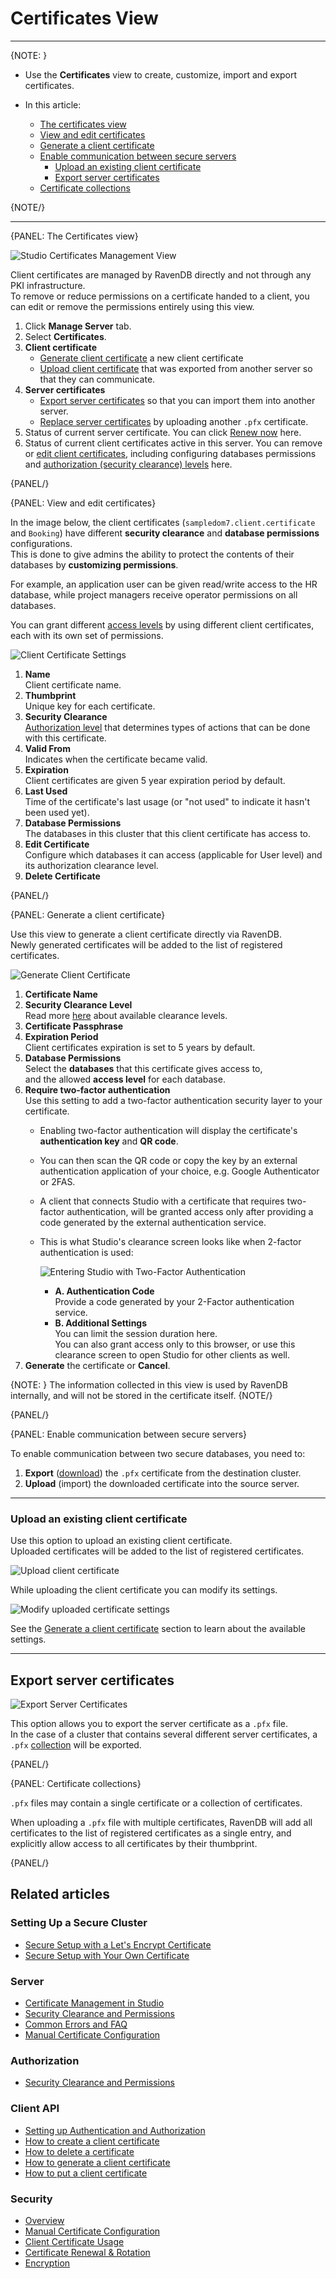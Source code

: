 ﻿# Certificates View
---

{NOTE: }

* Use the **Certificates** view to create, customize, import and export certificates.  

* In this article:
   * [The certificates view](../../../studio/server/certificates/server-management-certificates-view#the-certificates-view)
   * [View and edit certificates](../../../studio/server/certificates/server-management-certificates-view#view-and-edit-certificates)
   * [Generate a client certificate](../../../studio/server/certificates/server-management-certificates-view#generate-a-client-certificate)
   * [Enable communication between secure servers](../../../studio/server/certificates/server-management-certificates-view#enable-communication-between-secure-servers)
      * [Upload an existing client certificate](../../../studio/server/certificates/server-management-certificates-view#upload-an-existing-client-certificate)
      * [Export server certificates](../../../studio/server/certificates/server-management-certificates-view#export-server-certificates)
   * [Certificate collections](../../../studio/server/certificates/server-management-certificates-view#certificate-collections)

{NOTE/}

---

{PANEL: The Certificates view}

![Studio Certificates Management View](images/studio-certificates-overview.png "Studio Certificates Management View")

Client certificates are managed by RavenDB directly and not through any PKI infrastructure.  
To remove or reduce permissions on a certificate handed to a client, you can edit or remove 
the permissions entirely using this view.

1. Click **Manage Server** tab.
2. Select **Certificates**.
3. **Client certificate**  
   * [Generate client certificate](../../../server/security/authentication/certificate-management#generate-client-certificate) a new client certificate  
   * [Upload client certificate](../../../server/security/authentication/certificate-management#upload-an-existing-certificate) that was exported from another server so that they can communicate.  
4. **Server certificates**  
   * [Export server certificates](../../../server/security/authentication/certificate-management#export-server-certificates) so that you can import them into another server.  
   * [Replace server certificates](../../../server/security/authentication/certificate-renewal-and-rotation) by uploading another `.pfx` certificate.  
5. Status of current server certificate. You can click [Renew now](../../../server/security/authentication/certificate-renewal-and-rotation) here.  
6. Status of current client certificates active in this server. You can remove or [edit client certificates](../../../server/security/authentication/certificate-management#edit-certificate), 
   including configuring databases permissions and [authorization (security clearance) levels](../../../server/security/authorization/security-clearance-and-permissions#authorization-security-clearance-and-permissions) here. 

{PANEL/}

{PANEL: View and edit certificates}

In the image below, the client certificates (`sampledom7.client.certificate` and `Booking`) have different 
**security clearance** and **database permissions** configurations.  
This is done to give admins the ability to protect the contents of their databases by **customizing permissions**.  

For example, an application user can be given read/write access to the HR database, while project managers 
receive operator permissions on all databases.  

You can grant different [access levels](../../../server/security/authorization/security-clearance-and-permissions#authorization-security-clearance-and-permissions) 
by using different client certificates, each with its own set of permissions.  

![Client Certificate Settings](images/registered.png "Client Certificate Settings")

1. **Name**  
   Client certificate name.  
2. **Thumbprint**  
   Unique key for each certificate.  
3. **Security Clearance**  
   [Authorization level](../../../server/security/authorization/security-clearance-and-permissions#authorization-security-clearance-and-permissions) 
   that determines types of actions that can be done with this certificate.  
4. **Valid From**  
   Indicates when the certificate became valid. 
5. **Expiration**  
   Client certificates are given 5 year expiration period by default.  
6. **Last Used**  
   Time of the certificate's last usage (or "not used" to indicate it hasn't been used yet).  
7. **Database Permissions**  
   The databases in this cluster that this client certificate has access to.  
8. **Edit Certificate**  
   Configure which databases it can access (applicable for User level) and its authorization clearance level.  
9. **Delete Certificate**  

{PANEL/}

{PANEL: Generate a client certificate} 

Use this view to generate a client certificate directly via RavenDB.  
Newly generated certificates will be added to the list of registered certificates.  

![Generate Client Certificate](images/generate.png "Generate Client Certificate")

1. **Certificate Name**
2. **Security Clearance Level**  
   Read more [here](../../../server/security/authorization/security-clearance-and-permissions#authorization-security-clearance-and-permissions) 
   about available clearance levels.  
3. **Certificate Passphrase**  
4. **Expiration Period**  
   Client certificates expiration is set to 5 years by default.  
5. **Database Permissions**  
   Select the **databases** that this certificate gives access to,  
   and the allowed **access level** for each database.  
6. **Require two-factor authentication**  
   Use this setting to add a two-factor authentication security layer to your certificate.  
    - Enabling two-factor authentication will display the certificate's **authentication key** 
      and **QR code**.  
    - You can then scan the QR code or copy the key by an external authentication application 
      of your choice, e.g. Google Authenticator or 2FAS.  
    - A client that connects Studio with a certificate that requires two-factor authentication, 
      will be granted access only after providing a code generated by the external authentication 
      service.  
    - This is what Studio's clearance screen looks like when 2-factor authentication is used:
      
         ![Entering Studio with Two-Factor Authentication](images/two-factor-auth.png "Entering Studio with Two-Factor Authentication")
     
         * **A. Authentication Code**  
           Provide a code generated by your 2-Factor authentication service.  
         * **B. Additional Settings**  
           You can limit the session duration here.  
           You can also grant access only to this browser, or use this 
           clearance screen to open Studio for other clients as well.  
7. **Generate** the certificate or **Cancel**.  
   
{NOTE: }
The information collected in this view is used by RavenDB internally, 
and will not be stored in the certificate itself.
{NOTE/}

{PANEL/}

{PANEL: Enable communication between secure servers} 

To enable communication between two secure databases, you need to:

1. **Export** ([download](../../../server/security/authentication/certificate-management#export-server-certificates)) 
   the `.pfx` certificate from the destination cluster.  
2. **Upload** (import) the downloaded certificate into the source server.  

---

### Upload an existing client certificate

Use this option to upload an existing client certificate.  
Uploaded certificates will be added to the list of registered certificates.  

![Upload client certificate](images/upload.png "Upload client certificate")

While uploading the client certificate you can modify its settings.  

![Modify uploaded certificate settings](images/upload-settings.png "Modify uploaded certificate settings")

See the [Generate a client certificate](../../../studio/server/certificates/server-management-certificates-view#generate-a-client-certificate) 
section to learn about the available settings.  

---

## Export server certificates

![Export Server Certificates](images/export-server-certificates.png "Export Server Certificates")

This option allows you to export the server certificate as a `.pfx` file.  
In the case of a cluster that contains several different server certificates, 
a `.pfx` [collection](../../../server/security/authentication/certificate-management#certificate-collections) 
will be exported.

{PANEL/}

{PANEL: Certificate collections} 

`.pfx` files may contain a single certificate or a collection of certificates.

When uploading a `.pfx` file with multiple certificates, RavenDB will add all certificates 
to the list of registered certificates as a single entry, and explicitly allow access to 
all certificates by their thumbprint.

{PANEL/}

## Related articles

### Setting Up a Secure Cluster

- [Secure Setup with a Let's Encrypt Certificate](../../../start/installation/setup-wizard#secure-setup-with-a-let)
- [Secure Setup with Your Own Certificate](../../../start/installation/setup-wizard#secure-setup-with-your-own-certificate)

### Server

- [Certificate Management in Studio](../../../server/security/authentication/certificate-management)  
- [Security Clearance and Permissions](../../../server/security/authorization/security-clearance-and-permissions)  
- [Common Errors and FAQ](../../../server/security/common-errors-and-faq)  
- [Manual Certificate Configuration](../../../server/security/authentication/certificate-configuration)  

### Authorization

- [Security Clearance and Permissions](../../../server/security/authorization/security-clearance-and-permissions)

### Client API

- [Setting up Authentication and Authorization](../../../client-api/setting-up-authentication-and-authorization)
- [How to create a client certificate](../../../client-api/operations/server-wide/certificates/create-client-certificate) 
- [How to delete a certificate](../../../client-api/operations/server-wide/certificates/delete-certificate)  
- [How to generate a client certificate](../../../client-api/operations/server-wide/certificates/create-client-certificate) 
- [How to put a client certificate](../../../client-api/operations/server-wide/certificates/put-client-certificate)  

### Security

- [Overview](../../../server/security/overview)
- [Manual Certificate Configuration](../../../server/security/authentication/certificate-configuration)
- [Client Certificate Usage](../../../server/security/authentication/client-certificate-usage)
- [Certificate Renewal & Rotation](../../../server/security/authentication/certificate-renewal-and-rotation)
- [Encryption](../../../server/security/encryption/encryption-at-rest)


